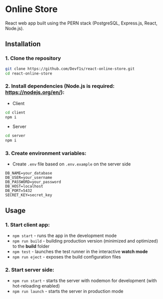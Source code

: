 # Online Store

React web app built using the PERN stack (PostgreSQL, Express.js, React, Node.js).

## Installation
###  1. Clone the repository
   ```bash
   git clone https://github.com/Devf1s/react-online-store.git
   cd react-online-store
   ```
### 2. Install dependencies (Node.js is required: https://nodejs.org/en/):
- Client
```bash
cd client
npm i 
```
- Server
```bash
cd server
npm i
```

### 3. Create environment variables:
- Create `.env` file based on `.env.example` on the server side
```
DB_NAME=your_database
DB_USER=your_username
DB_PASSWORD=your_password
DB_HOST=localhost
DB_PORT=5432
SECRET_KEY=secret_key
```

## Usage
### 1. Start client app:
- `npm start` - runs the app in the development mode
- `npm run build` - building production version (minimized and optimized) to the **build** folder
- `npm test` - launches the test runner in the interactive **watch mode**
- `npm run eject` - exposes the build configuration files  

### 2. Start server side:
- `npm run start` - starts the server with nodemon for development (with hot-reloading enabled)
- `npm run launch` - starts the server in production mode
